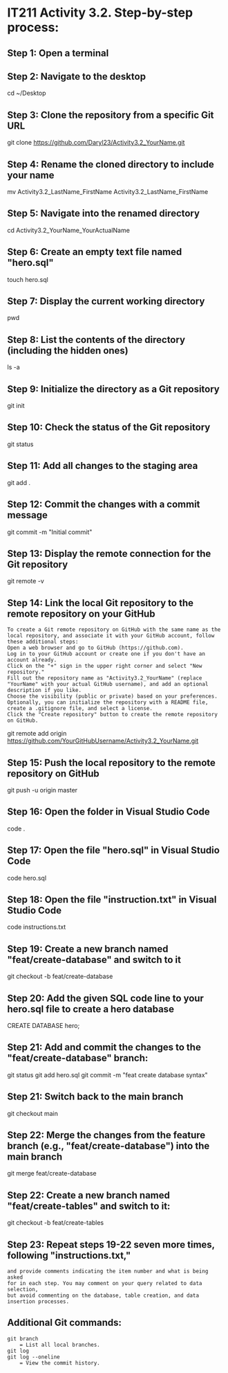 # IT211 Activity 3.2. Step-by-step process:

## Step 1: Open a terminal
## Step 2: Navigate to the desktop
cd ~/Desktop

## Step 3: Clone the repository from a specific Git URL
git clone https://github.com/Daryl23/Activity3.2_YourName.git

## Step 4: Rename the cloned directory to include your name
mv Activity3.2_LastName_FirstName Activity3.2_LastName_FirstName

## Step 5: Navigate into the renamed directory
cd Activity3.2_YourName_YourActualName

## Step 6: Create an empty text file named "hero.sql"
touch hero.sql

## Step 7: Display the current working directory
pwd

## Step 8: List the contents of the directory (including the hidden ones)
ls -a

## Step 9: Initialize the directory as a Git repository
git init

## Step 10: Check the status of the Git repository
git status

## Step 11: Add all changes to the staging area
git add .

## Step 12: Commit the changes with a commit message
git commit -m "Initial commit"

## Step 13: Display the remote connection for the Git repository
git remote -v

## Step 14: Link the local Git repository to the remote repository on your GitHub
	
	To create a Git remote repository on GitHub with the same name as the local repository, and associate it with your GitHub account, follow these additional steps:
	Open a web browser and go to GitHub (https://github.com).
	Log in to your GitHub account or create one if you don't have an account already.
	Click on the "+" sign in the upper right corner and select "New repository."
	Fill out the repository name as "Activity3.2_YourName" (replace "YourName" with your actual GitHub username), and add an optional description if you like.
	Choose the visibility (public or private) based on your preferences.
	Optionally, you can initialize the repository with a README file, create a .gitignore file, and select a license.
	Click the "Create repository" button to create the remote repository on GitHub.

git remote add origin https://github.com/YourGitHubUsername/Activity3.2_YourName.git

## Step 15: Push the local repository to the remote repository on GitHub
git push -u origin master

## Step 16: Open the folder in Visual Studio Code
code .

## Step 17: Open the file "hero.sql" in Visual Studio Code
code hero.sql

## Step 18: Open the file "instruction.txt" in Visual Studio Code
code instructions.txt

## Step 19: Create a new branch named "feat/create-database" and switch to it
git checkout -b feat/create-database

## Step 20: Add the given SQL code line to your hero.sql file to create a hero database
CREATE DATABASE hero;

## Step 21: Add and commit the changes to the "feat/create-database" branch:
git status
git add hero.sql
git commit -m "feat create database syntax"

## Step 21: Switch back to the main branch
git checkout main

## Step 22: Merge the changes from the feature branch (e.g., "feat/create-database") into the main branch
git merge feat/create-database

## Step 22: Create a new branch named "feat/create-tables" and switch to it:
git checkout -b feat/create-tables

## Step 23: Repeat steps 19-22 seven more times, following "instructions.txt," 
	and provide comments indicating the item number and what is being asked 
	for in each step. You may comment on your query related to data selection, 
	but avoid commenting on the database, table creation, and data insertion processes.

## Additional Git commands:
	git branch
		= List all local branches.
	git log
	git log --oneline
		= View the commit history.
